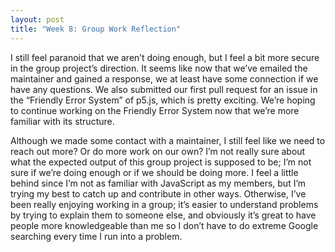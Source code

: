 ```yaml
---
layout: post
title: "Week 8: Group Work Reflection"
---
```

I still feel paranoid that we aren’t doing enough, but I feel a bit more secure in the group project’s direction. It seems like now that we’ve emailed the maintainer and gained a response, we at least have some connection if we have any questions. We also submitted our first pull request for an issue in the “Friendly Error System” of p5.js, which is pretty exciting. We’re hoping to continue working on the Friendly Error System now that we’re more familiar with its structure.

<!--more-->

Although we made some contact with a maintainer, I still feel like we need to reach out more? Or do more work on our own? I’m not really sure about what the expected output of this group project is supposed to be; I’m not sure if we’re doing enough or if we should be doing more. I feel a little behind since I’m not as familiar with JavaScript as my members, but I’m trying my best to catch up and contribute in other ways. Otherwise, I’ve been really enjoying working in a group; it’s easier to understand problems by trying to explain them to someone else, and obviously it’s great to have people more knowledgeable than me so I don’t have to do extreme Google searching every time I run into a problem.
